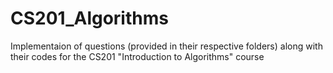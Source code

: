 # CS201_Algorithms
Implementaion of questions (provided in their respective folders) along with their codes for the CS201 "Introduction to Algorithms" course

